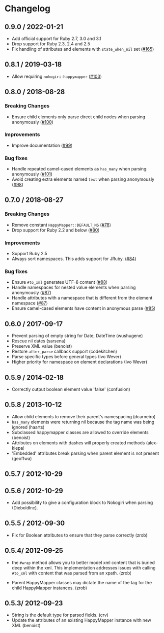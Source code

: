 # Changelog

## 0.9.0 / 2022-01-21

* Add official support for Ruby 2.7, 3.0 and 3.1
* Drop support for Ruby 2.3, 2.4 and 2.5
* Fix handling of attributes and elements with `state_when_nil` set
  ([#165](https://github.com/mvz/happymapper/pull/165))

## 0.8.1 / 2019-03-18

* Allow requiring `nokogiri-happymapper`
  ([#103](https://github.com/mvz/happymapper/pull/103))

## 0.8.0 / 2018-08-28

### Breaking Changes

* Ensure child elements only parse direct child nodes when parsing anonymously
  ([#100](https://github.com/mvz/happymapper/pull/100))

### Improvements

* Improve documentation
  ([#99](https://github.com/mvz/happymapper/pull/99))

### Bug fixes

* Handle repeated camel-cased elements as `has_many` when parsing anonymously
  ([#101](https://github.com/mvz/happymapper/pull/101))
* Avoid creating extra elements named `text` when parsing anonymously
  ([#98](https://github.com/mvz/happymapper/pull/98))

## 0.7.0 / 2018-08-27

### Breaking Changes

* Remove constant `HappyMapper::DEFAULT_NS`
  ([#78](https://github.com/mvz/happymapper/pull/78))
* Drop support for Ruby 2.2 and below
  ([#80](https://github.com/mvz/happymapper/pull/80))

### Improvements

* Support Ruby 2.5
* Always sort namespaces. This adds support for JRuby.
  ([#84](https://github.com/mvz/happymapper/pull/84))

### Bug fixes

* Ensure `#to_xml` generates UTF-8 content
  ([#88](https://github.com/mvz/happymapper/pull/88))
* Handle namespaces for nested value elements when parsing anonymously
  ([#87](https://github.com/mvz/happymapper/pull/87))
* Handle attributes with a namespace that is different from the element
  namespace ([#87](https://github.com/mvz/happymapper/pull/87))
* Ensure camel-cased elements have content in anonymous parse
  ([#85](https://github.com/mvz/happymapper/pull/85))

## 0.6.0 / 2017-09-17

* Prevent parsing of empty string for Date, DateTime (wushugene)
* Rescue nil dates (sarsena)
* Preserve XML value (benoist)
* Restore `after_parse` callback support (codekitchen)
* Parse specific types before general types (Ivo Wever)
* Higher priority for namespace on element declarations (Ivo Wever)

## 0.5.9 / 2014-02-18

* Correctly output boolean element value 'false'  (confusion)

## 0.5.8 / 2013-10-12

* Allow child elements to remove their parent's namespacing (dcarneiro)
* `has_many` elements were returning nil because the tag name was being ignored (haarts)
* Subclassed happymapper classes are allowed to override elements (benoist)
* Attributes on elements with dashes will properly created methods (alex-klepa)
* 'Embedded' attributes break parsing when parent element is not present (geoffwa)

## 0.5.7 / 2012-10-29

## 0.5.6 / 2012-10-29

* Add possibility to give a configuration block to Nokogiri when parsing (DieboldInc).

## 0.5.5 / 2012-09-30

* Fix for Boolean attributes to ensure that they parse correctly (zrob)

## 0.5.4/ 2012-09-25

* the `#wrap` method allows you to better model xml content that is buried deep
  within the xml. This implementation addresses issues with calling `#to_xml`
  with content that was parsed from an xpath. (zrob)

* Parent HappyMapper classes may dictate the name of the tag for the child
  HappyMapper instances. (zrob)

## 0.5.3/ 2012-09-23

* String is the default type for parsed fields. (crv)
* Update the attributes of an existing HappyMapper instance with new XML (benoist)
